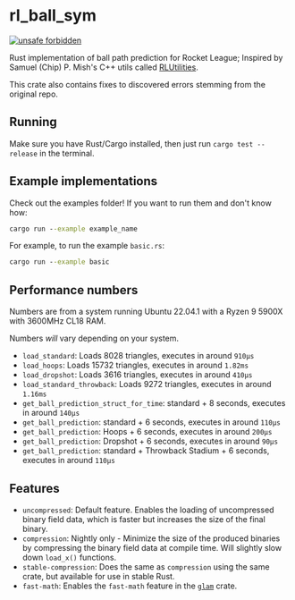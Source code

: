 # rl_ball_sym

[![unsafe forbidden](https://img.shields.io/badge/unsafe-forbidden-success.svg)](https://github.com/rust-secure-code/safety-dance/)

Rust implementation of ball path prediction for Rocket League; Inspired by Samuel (Chip) P. Mish's C++ utils called [RLUtilities](https://github.com/samuelpmish/RLUtilities).

This crate also contains fixes to discovered errors stemming from the original repo.

## Running

Make sure you have Rust/Cargo installed, then just run `cargo test --release` in the terminal.

## Example implementations

Check out the examples folder! If you want to run them and don't know how:

```bat
cargo run --example example_name
```

For example, to run the example `basic.rs`:

```bat
cargo run --example basic
```

## Performance numbers

Numbers are from a system running Ubuntu 22.04.1 with a Ryzen 9 5900X with 3600MHz CL18 RAM.

Numbers _will_ vary depending on your system.

+ `load_standard`: Loads 8028 triangles, executes in around `910µs`
+ `load_hoops`: Loads 15732 triangles, executes in around `1.82ms`
+ `load_dropshot`: Loads 3616 triangles, executes in around `410µs`
+ `load_standard_throwback`: Loads 9272 triangles, executes in around `1.16ms`
+ `get_ball_prediction_struct_for_time`: standard + 8 seconds, executes in around `140µs`
+ `get_ball_prediction`: standard + 6 seconds, executes in around `110µs`
+ `get_ball_prediction`: Hoops + 6 seconds, executes in around `200µs`
+ `get_ball_prediction`: Dropshot + 6 seconds, executes in around `90µs`
+ `get_ball_prediction`: standard + Throwback Stadium + 6 seconds, executes in around `110µs`

## Features

 - `uncompressed`: Default feature. Enables the loading of uncompressed binary field data, which is faster but increases the size of the final binary.
 - `compression`: Nightly only - Minimize the size of the produced binaries by compressing the binary field data at compile time. Will slightly slow down `load_x()` functions. 
 - `stable-compression`: Does the same as `compression` using the same crate, but available for use in stable Rust.
 - `fast-math`: Enables the `fast-math` feature in the [`glam`](https://crates.io/crates/glam) crate.
